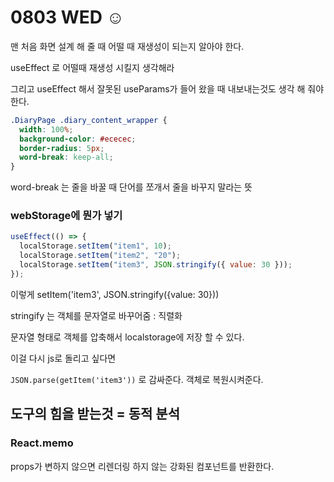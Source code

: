 # 0803 WED ☺

맨 처음 화면 설계 해 줄 때 어떨 때 재생성이 되는지 알아야 한다.

useEffect 로 어떨때 재생성 시킬지 생각해라

그리고 useEffect 해서 잘못된 useParams가 들어 왔을 때 내보내는것도 생각 해 줘야한다.

```css
.DiaryPage .diary_content_wrapper {
  width: 100%;
  background-color: #ececec;
  border-radius: 5px;
  word-break: keep-all;
}
```

word-break 는 줄을 바꿀 때 단어를 쪼개서 줄을 바꾸지 말라는 뜻

### webStorage에 뭔가 넣기

```javascript
useEffect(() => {
  localStorage.setItem("item1", 10);
  localStorage.setItem("item2", "20");
  localStorage.setItem("item3", JSON.stringify({ value: 30 }));
});
```

이렇게 setItem('item3', JSON.stringify({value: 30}))

stringify 는 객체를 문자열로 바꾸어줌 : 직렬화

문자열 형태로 객체를 압축해서 localstorage에 저장 할 수 있다.

이걸 다시 js로 돌리고 싶다면

`JSON.parse(getItem('item3'))` 로 감싸준다. 객체로 복원시켜준다.

## 도구의 힘을 받는것 = 동적 분석

### React.memo

props가 변하지 않으면 리렌더링 하지 않는 강화된 컴포넌트를 반환한다.
